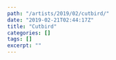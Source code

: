 ```yaml
---
path: "/artists/2019/02/cutbird/"
date: "2019-02-21T02:44:17Z"
title: "Cutbird"
categories: []
tags: []
excerpt: ""
---
```


